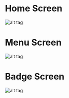 # Home Screen

![alt tag](https://firebasestorage.googleapis.com/v0/b/pwpos-c5fbf.appspot.com/o/cleanmate%2FScreenshot_20180505-114516.png?alt=media&token=2d98421e-40e3-4c22-bb0f-5d0873149da5 "Home Screen")

# Menu Screen

![alt tag](https://firebasestorage.googleapis.com/v0/b/pwpos-c5fbf.appspot.com/o/cleanmate%2FScreenshot_20180505-114834(1).png?alt=media&token=829daf2e-2c39-4ccf-ab2a-b15497c7c108 "Menu Screen")

# Badge Screen

![alt tag](https://firebasestorage.googleapis.com/v0/b/pwpos-c5fbf.appspot.com/o/cleanmate%2FScreenshot_20180505-114920.png?alt=media&token=016058ba-f935-4f09-8fef-facf4149b341 "Menu Screen")

